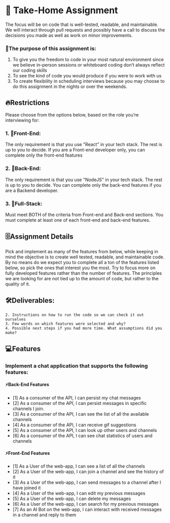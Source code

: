 # 🎯 Take-Home Assignment
The focus will be on code that is well-tested, readable, and maintainable. We will interact through
pull requests and possibly have a call to discuss the decisions you made as well as work on minor
improvements. 
### 🧰The purpose of this assignment is:
1. To give you the freedom to code in your most natural environment since we believe in-person
sessions or whiteboard coding don’t always reflect our coding skills
2. To see the kind of code you would produce if you were to work with us
3. To create flexibility in scheduling interviews because you may choose to do this assignment
in the nights or over the weekends.
## 🔥Restrictions
Please choose from the options below, based on the role you’re interviewing for:
### 1. 🙋Front-End:
The only requirement is that you use "React" in your tech stack. The rest is up to you to decide. If
you are a Front-end developer only, you can complete only the front-end features
### 2. 🙋Back-End:
The only requirement is that you use "NodeJS" in your tech stack. The rest is up to you to decide.
You can complete only the back-end features if you are a Backend developer. 
### 3. 🙋Full-Stack:
Must meet BOTH of the criteria from Front-end and Back-end sections. You must complete at least
one of each front-end and back-end features.
## 🗄️Assignment Details
Pick and implement as many of the features from below, while keeping in mind the objective is to
create well tested, readable, and maintainable code. By no means do we expect you to complete all
a ton of the features listed below, so pick the ones that interest you the most.
Try to focus more on fully developed features rather than the number of features. The principles we
are looking for are not tied up to the amount of code, but rather to the quality of it.

## 🛠️Deliverables:
```1. A link to a git repo with the working code in it
2. Instructions on how to run the code so we can check it out ourselves
3. Few words on which features were selected and why?
4. Possible next steps if you had more time. What assumptions did you make?
```
## 💻Features
### Implement a chat application that supports the following features:
#### ⚡Back-End Features 
- [1] As a consumer of the API, I can persist my chat messages
- [2] As a consumer of the API, I can persist messages in specific channels I join.
- [3] As a consumer of the API, I can see the list of all the available channels
- [4] As a consumer of the API, I can receive gif suggestions
- [5] As a consumer of the API, I can look up other users and channels
- [6] As a consumer of the API, I can see chat statistics of users and channels

#### ⚡Front-End Features 

- [1] As a User of the web-app, I can see a list of all the channels
- [2] As a User of the web-app, I can join a channel and see the history of it
- [3] As a User of the web-app, I can send messages to a channel after I have joined it
- [4] As a User of the web-app, I can edit my previous messages
- [5] As a User of the web-app, I can delete my messages
- [6] As a User of the web-app, I can search for my previous messages
- [7] As an AI Bot on the web-app, I can interact with received messages in a channel and reply to
them

